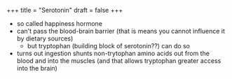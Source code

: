 +++
title = "Serotonin"
draft = false
+++

-   so called happiness hormone
-   can't pass the blood-brain barrier (that is means you cannot influence it by dietary sources)
    -   but tryptophan (building block of serotonin??) can do so
-   turns out ingestion shunts non-trytophan amino acids out from the blood and into the muscles (and that allows tryptophan greater access into the brain)

